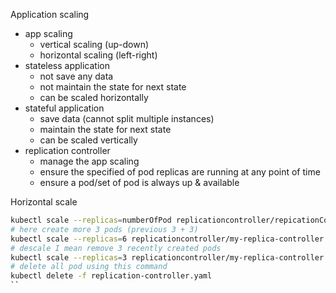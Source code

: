 Application scaling
- app scaling
  - vertical scaling (up-down)
  - horizontal scaling (left-right)
- stateless application
  - not save any data
  - not maintain the state for next state
  - can be scaled horizontally
- stateful application
  - save data (cannot split multiple instances)
  - maintain the state for next state
  - can be scaled vertically
- replication controller
  - manage the app scaling
  - ensure the specified of pod replicas are running at any point of time
  - ensure a pod/set of pod is always up & available

Horizontal scale
```bash
kubectl scale --replicas=numberOfPod replicationcontroller/repicationControllerName
# here create more 3 pods (previous 3 + 3)
kubectl scale --replicas=6 replicationcontroller/my-replica-controller
# descale I mean remove 3 recently created pods
kubectl scale --replicas=3 replicationcontroller/my-replica-controller
# delete all pod using this command
kubectl delete -f replication-controller.yaml
``